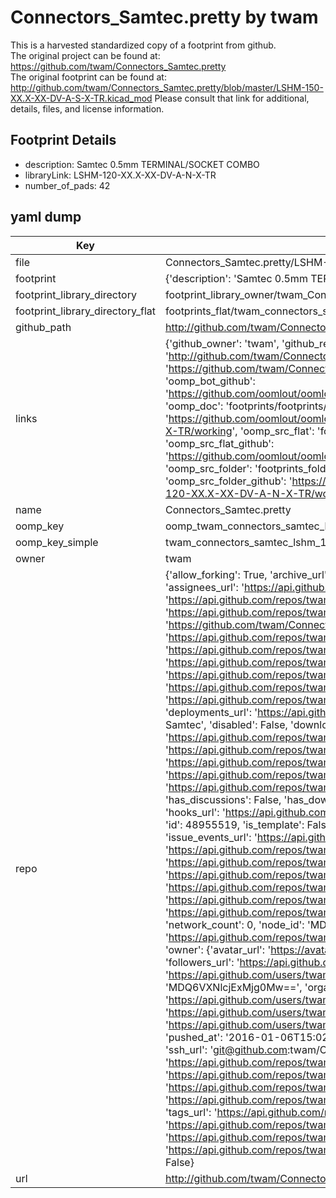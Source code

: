 # Connectors_Samtec.pretty by twam  
This is a harvested standardized copy of a footprint from github.  
The original project can be found at:  
https://github.com/twam/Connectors_Samtec.pretty  
The original footprint can be found at:
http://github.com/twam/Connectors_Samtec.pretty/blob/master/LSHM-150-XX.X-XX-DV-A-S-X-TR.kicad_mod
Please consult that link for additional, details, files, and license information.  
## Footprint Details
* description: Samtec 0.5mm TERMINAL/SOCKET COMBO  
* libraryLink: LSHM-120-XX.X-XX-DV-A-N-X-TR  
* number_of_pads: 42  
## yaml dump  
| Key | Value |  
| --- | --- |  
| file | Connectors_Samtec.pretty/LSHM-120-XX.X-XX-DV-A-N-X-TR.kicad_mod |  
| footprint | {'description': 'Samtec 0.5mm TERMINAL/SOCKET COMBO', 'libraryLink': 'LSHM-120-XX.X-XX-DV-A-N-X-TR', 'number_of_pads': 42} |  
| footprint_library_directory | footprint_library_owner/twam_Connectors_Samtec.pretty |  
| footprint_library_directory_flat | footprints_flat/twam_connectors_samtec_lshm_120_xx_x_xx_dv_a_n_x_tr/working |  
| github_path | http://github.com/twam/Connectors_Samtec.pretty/blob/master/LSHM-120-XX.X-XX-DV-A-N-X-TR.kicad_mod |  
| links | {'github_owner': 'twam', 'github_repo_name': 'Connectors_Samtec.pretty', 'github_src': 'http://github.com/twam/Connectors_Samtec.pretty/blob/master/LSHM-150-XX.X-XX-DV-A-S-X-TR.kicad_mod', 'github_src_repo': 'https://github.com/twam/Connectors_Samtec.pretty', 'oomp_bot': 'footprints/twam_connectors_samtec_lshm_120_xx_x_xx_dv_a_n_x_tr/working', 'oomp_bot_github': 'https://github.com/oomlout/oomlout_oomp_footprint_bot/tree/main/footprints/twam_connectors_samtec_lshm_120_xx_x_xx_dv_a_n_x_tr/working', 'oomp_doc': 'footprints/footprints/twam/Connectors_Samtec/LSHM-120-XX.X-XX-DV-A-N-X-TR/working/', 'oomp_doc_github': 'https://github.com/oomlout/oomlout_oomp_footprint_doc/tree/main/footprints/footprints/twam/Connectors_Samtec/LSHM-120-XX.X-XX-DV-A-N-X-TR/working', 'oomp_src_flat': 'footprints_flat/footprints_flat/twam_connectors_samtec_lshm_120_xx_x_xx_dv_a_n_x_tr/working', 'oomp_src_flat_github': 'https://github.com/oomlout/oomlout_oomp_footprint_src/tree/main/footprints_flat/twam_connectors_samtec_lshm_120_xx_x_xx_dv_a_n_x_tr/working', 'oomp_src_folder': 'footprints_folder/footprints_folder/twam/Connectors_Samtec/LSHM-120-XX.X-XX-DV-A-N-X-TR/working', 'oomp_src_folder_github': 'https://github.com/oomlout/oomlout_oomp_footprint_src/tree/main/footprints_folder/twam/Connectors_Samtec/LSHM-120-XX.X-XX-DV-A-N-X-TR/working'} |  
| name | Connectors_Samtec.pretty |  
| oomp_key | oomp_twam_connectors_samtec_lshm_120_xx_x_xx_dv_a_n_x_tr |  
| oomp_key_simple | twam_connectors_samtec_lshm_120_xx_x_xx_dv_a_n_x_tr |  
| owner | twam |  
| repo | {'allow_forking': True, 'archive_url': 'https://api.github.com/repos/twam/Connectors_Samtec.pretty/{archive_format}{/ref}', 'archived': True, 'assignees_url': 'https://api.github.com/repos/twam/Connectors_Samtec.pretty/assignees{/user}', 'blobs_url': 'https://api.github.com/repos/twam/Connectors_Samtec.pretty/git/blobs{/sha}', 'branches_url': 'https://api.github.com/repos/twam/Connectors_Samtec.pretty/branches{/branch}', 'clone_url': 'https://github.com/twam/Connectors_Samtec.pretty.git', 'collaborators_url': 'https://api.github.com/repos/twam/Connectors_Samtec.pretty/collaborators{/collaborator}', 'comments_url': 'https://api.github.com/repos/twam/Connectors_Samtec.pretty/comments{/number}', 'commits_url': 'https://api.github.com/repos/twam/Connectors_Samtec.pretty/commits{/sha}', 'compare_url': 'https://api.github.com/repos/twam/Connectors_Samtec.pretty/compare/{base}...{head}', 'contents_url': 'https://api.github.com/repos/twam/Connectors_Samtec.pretty/contents/{+path}', 'contributors_url': 'https://api.github.com/repos/twam/Connectors_Samtec.pretty/contributors', 'created_at': '2016-01-03T18:04:38Z', 'default_branch': 'master', 'deployments_url': 'https://api.github.com/repos/twam/Connectors_Samtec.pretty/deployments', 'description': 'KiCad footprints for connectors from Samtec', 'disabled': False, 'downloads_url': 'https://api.github.com/repos/twam/Connectors_Samtec.pretty/downloads', 'events_url': 'https://api.github.com/repos/twam/Connectors_Samtec.pretty/events', 'fork': False, 'forks': 0, 'forks_count': 0, 'forks_url': 'https://api.github.com/repos/twam/Connectors_Samtec.pretty/forks', 'full_name': 'twam/Connectors_Samtec.pretty', 'git_commits_url': 'https://api.github.com/repos/twam/Connectors_Samtec.pretty/git/commits{/sha}', 'git_refs_url': 'https://api.github.com/repos/twam/Connectors_Samtec.pretty/git/refs{/sha}', 'git_tags_url': 'https://api.github.com/repos/twam/Connectors_Samtec.pretty/git/tags{/sha}', 'git_url': 'git://github.com/twam/Connectors_Samtec.pretty.git', 'has_discussions': False, 'has_downloads': True, 'has_issues': True, 'has_pages': False, 'has_projects': True, 'has_wiki': True, 'homepage': '', 'hooks_url': 'https://api.github.com/repos/twam/Connectors_Samtec.pretty/hooks', 'html_url': 'https://github.com/twam/Connectors_Samtec.pretty', 'id': 48955519, 'is_template': False, 'issue_comment_url': 'https://api.github.com/repos/twam/Connectors_Samtec.pretty/issues/comments{/number}', 'issue_events_url': 'https://api.github.com/repos/twam/Connectors_Samtec.pretty/issues/events{/number}', 'issues_url': 'https://api.github.com/repos/twam/Connectors_Samtec.pretty/issues{/number}', 'keys_url': 'https://api.github.com/repos/twam/Connectors_Samtec.pretty/keys{/key_id}', 'labels_url': 'https://api.github.com/repos/twam/Connectors_Samtec.pretty/labels{/name}', 'language': 'Python', 'languages_url': 'https://api.github.com/repos/twam/Connectors_Samtec.pretty/languages', 'license': None, 'merges_url': 'https://api.github.com/repos/twam/Connectors_Samtec.pretty/merges', 'milestones_url': 'https://api.github.com/repos/twam/Connectors_Samtec.pretty/milestones{/number}', 'mirror_url': None, 'name': 'Connectors_Samtec.pretty', 'network_count': 0, 'node_id': 'MDEwOlJlcG9zaXRvcnk0ODk1NTUxOQ==', 'notifications_url': 'https://api.github.com/repos/twam/Connectors_Samtec.pretty/notifications{?since,all,participating}', 'open_issues': 0, 'open_issues_count': 0, 'owner': {'avatar_url': 'https://avatars.githubusercontent.com/u/112843?v=4', 'events_url': 'https://api.github.com/users/twam/events{/privacy}', 'followers_url': 'https://api.github.com/users/twam/followers', 'following_url': 'https://api.github.com/users/twam/following{/other_user}', 'gists_url': 'https://api.github.com/users/twam/gists{/gist_id}', 'gravatar_id': '', 'html_url': 'https://github.com/twam', 'id': 112843, 'login': 'twam', 'node_id': 'MDQ6VXNlcjExMjg0Mw==', 'organizations_url': 'https://api.github.com/users/twam/orgs', 'received_events_url': 'https://api.github.com/users/twam/received_events', 'repos_url': 'https://api.github.com/users/twam/repos', 'site_admin': False, 'starred_url': 'https://api.github.com/users/twam/starred{/owner}{/repo}', 'subscriptions_url': 'https://api.github.com/users/twam/subscriptions', 'type': 'User', 'url': 'https://api.github.com/users/twam'}, 'private': False, 'pulls_url': 'https://api.github.com/repos/twam/Connectors_Samtec.pretty/pulls{/number}', 'pushed_at': '2016-01-06T15:02:41Z', 'releases_url': 'https://api.github.com/repos/twam/Connectors_Samtec.pretty/releases{/id}', 'size': 11, 'ssh_url': 'git@github.com:twam/Connectors_Samtec.pretty.git', 'stargazers_count': 0, 'stargazers_url': 'https://api.github.com/repos/twam/Connectors_Samtec.pretty/stargazers', 'statuses_url': 'https://api.github.com/repos/twam/Connectors_Samtec.pretty/statuses/{sha}', 'subscribers_count': 3, 'subscribers_url': 'https://api.github.com/repos/twam/Connectors_Samtec.pretty/subscribers', 'subscription_url': 'https://api.github.com/repos/twam/Connectors_Samtec.pretty/subscription', 'svn_url': 'https://github.com/twam/Connectors_Samtec.pretty', 'tags_url': 'https://api.github.com/repos/twam/Connectors_Samtec.pretty/tags', 'teams_url': 'https://api.github.com/repos/twam/Connectors_Samtec.pretty/teams', 'temp_clone_token': None, 'topics': [], 'trees_url': 'https://api.github.com/repos/twam/Connectors_Samtec.pretty/git/trees{/sha}', 'updated_at': '2023-01-28T21:18:08Z', 'url': 'https://api.github.com/repos/twam/Connectors_Samtec.pretty', 'visibility': 'public', 'watchers': 0, 'watchers_count': 0, 'web_commit_signoff_required': False} |  
| url | http://github.com/twam/Connectors_Samtec.pretty |  

